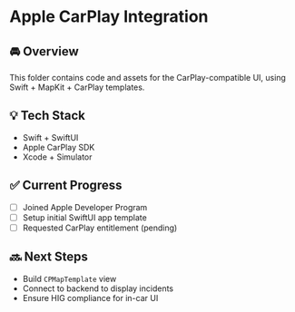 # Apple CarPlay Integration

## 🚘 Overview
This folder contains code and assets for the CarPlay-compatible UI, using Swift + MapKit + CarPlay templates.

## 💡 Tech Stack
- Swift + SwiftUI
- Apple CarPlay SDK
- Xcode + Simulator

## ✅ Current Progress
- [ ] Joined Apple Developer Program
- [ ] Setup initial SwiftUI app template
- [ ] Requested CarPlay entitlement (pending)

## 🔜 Next Steps
- Build `CPMapTemplate` view
- Connect to backend to display incidents
- Ensure HIG compliance for in-car UI
